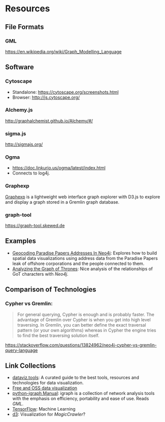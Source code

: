 # Resources

## File Formats

### GML
https://en.wikipedia.org/wiki/Graph_Modelling_Language

## Software

### Cytoscape

  * Standalone: https://cytoscape.org/screenshots.html
  * Browser: http://js.cytoscape.org/

### Alchemy.js

http://graphalchemist.github.io/Alchemy/#/

### sigma.js

http://sigmajs.org/
    
### Ogma

* https://doc.linkurio.us/ogma/latest/index.html
* Connects to log4j.
    
### Graphexp

[Graphexp](https://github.com/bricaud/graphexp) 
is a lightweight web interface graph explorer with D3.js to explore and
display a graph stored in a Gremlin graph database.

### graph-tool
https://graph-tool.skewed.de

## Examples

  * [Geocoding Paradise Papers Addresses In Neo4j](https://www.lyonwj.com/2017/11/28/geocoding-paradise-papers-neo4j-spatial-visualization/):
    Explores how to build spatial data visualizations using address data from
    the Paradise Papers leak of offshore corporations and the people 
    connected to them.
  * [Analyzing the Graph of Thrones](https://www.lyonwj.com/2016/06/26/graph-of-thrones-neo4j-social-network-analysis/):
    Nice analysis of the relationships of GoT characters with _Neo4j_.

## Comparison of Technologies

### Cypher vs Gremlin:

> For general querying, Cypher is enough and is probably faster. The advantage 
> of Gremlin over Cypher is when you get into high   level traversing. In 
> Gremlin, you can better define the exact traversal pattern (or your own 
> algorithms) whereas in Cypher the engine tries to find the best traversing 
> solution itself.

https://stackoverflow.com/questions/13824962/neo4j-cypher-vs-gremlin-query-language

## Link Collections

  * [dataviz.tools](https://dataviz.tools/category/network-visualization/): A 
    curated guide to the best tools, resources and technologies for data 
    visualization.
  * [Free and OSS data visualization](https://blog.capterra.com/free-and-open-source-data-visualization-tools/)
  * [python-igraph Manual](https://igraph.org/python/doc/tutorial/tutorial.html):
    igraph is a collection of network analysis tools with the emphasis on 
    efficiency, portability and ease of use. Reads _GML_.
  * [TensorFlow](https://www.tensorflow.org/): Machine Learning
  * [d3](https://github.com/d3/d3/wiki/Gallery): Visualization for _MagicCrawler_?
    